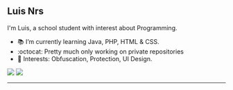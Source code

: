 ## Luis Nrs

I'm Luis, a school student with interest about Programming.

- :books: I’m currently learning Java, PHP, HTML & CSS.
- :octocat: Pretty much only working on private repositories
- :pushpin: Interests: Obfuscation, Protection, UI Design.

![](http://github-profile-summary-cards.vercel.app/api/cards/profile-details?username=Luis-nrs&theme=default) 
![](https://www.freecodecamp.org/certification/Luis-nrs/foundational-c-sharp-with-microsoft) 

----
